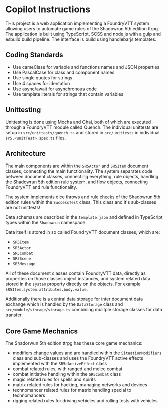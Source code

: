 # Copilot Instructions

THis project is a web application implementing a FoundryVTT system allowing users to automate game rules of the Shadowrun 5th edition ttrpg. The application is built using TypeScript, SCSS and  node.js with a gulp and esbuild build pipeline. The interface is build using handlebarjs templates.

## Coding Standards

- Use cameClase for variable and functions names and JSON properties
- Use PascalCase for class and component names
- Use single quotes for strings
- Use 4 spaces for identation
- Use async/await for asynchronous code
- Use template literals for strings that contain variables

## Unittesting

Unittesting is done using Mocha and Chai, both of which are executed through a FoundryVTT module called Quench.
The individual unittests are setup in `src/unittests/quench.ts` and stored in `src/unittests` in individual `sr5.<unitTest>.spec.ts` files.

## Architecture

The main components are within the `SR5Actor` and `SR5Item` document classes, connecting the main functionality. The system separates code between document classes, connecting everything, rule objects, handling the Shadowrun 5th edition rule system, and flow objects, connecting FoundryVTT and rule functionality.

The system implements dice throws and rule checks of the Shadowrun 5th edition rules within the `SuccessTest` class. This class and it's sub-classes are not unittests!

Data schemas are described in the `template.json` and defined in TypeScript types within the `Shadowrun` namespace.

Data itself is stored in so called FoundryVTT document classes, which are:
- `SR5Item`
- `SR5Actor`
- `SR5Combat`
- `SR5Scene`
- `SR5Message`

All of these document classes contain FoundryVTT data, directly as properties on those classes object instances, and system related data stored in the `system` property directly on the objects. For example `SR5Item.system.attributes.body.value`.

Additionally there is a central data storage for inter document data exchange which is handled by the `DataStorage` class and `src/module/storage/storage.ts` combining mulitple storage classes for data transfer.

## Core Game Mechanics

The Shadorwun 5th edition ttrpg has these core game mechanics:

- modifiers change values and are handled within the `SituationModifiers` class and sub-classes and uses the FoundryVTT active effects implemented with the `SR5eActiveEffect` class
- combat related rules, with ranged and melee combat
- combat initiative handling within the `SR5Combat` class
- magic related rules for spells and spirits
- matrix related rules for hacking, managing networks and devices
- technomancer related rules for matrix handling special to technomancers
- rigging related rules for driving vehicles and rolling tests with vehicles